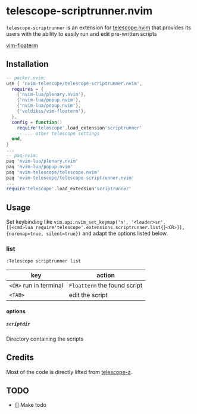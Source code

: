 # telescope-scriptrunner.nvim

`telescope-scriptrunner` is an extension for [telescope.nvim][] that provides its users with the ability to easily run and
edit pre-written scripts

[telescope.nvim]: https://github.com/nvim-telescope/telescope.nvim
[vim-floaterm](https://github.com/voldikss/vim-floaterm)

## Installation

```lua
-- packer.nvim:
use { 'nvim-telescope/telescope-scriptrunner.nvim',
  requires = {
    {'nvim-lua/plenary.nvim'},
    {'nvim-lua/popup.nvim'},
    {'nvim-lua/popup.nvim'},
    {'voldikss/vim-floaterm'},
  },
  config = function()
    require'telescope'.load_extension'scriptrunner'
    -- ... other telescope settings
  end,
}
...
-- paq-nvim:
paq 'nvim-lua/plenary.nvim'
paq 'nvim-lua/popup.nvim'
paq 'nvim-telescope/telescope.nvim'
paq 'nvim-telescope/telescope-scriptrunner.nvim'
...
require'telescope'.load_extension'scriptrunner'
```

## Usage

Set keybinding like `vim.api.nvim_set_keymap('n', '<leader>sr', [[<cmd>lua require'telescope'.extensions.scriptrunner.list{}<CR>]], {noremap=true, silent=true})`
and adapt the options listed below.

### list

`:Telescope scriptrunner list`


| key               | action               |
|-------------------|----------------------|
| `<CR>` run in terminal     | `Floatterm` the found script |
| `<TAB>` | edit the script |

#### options

##### `scriptdir`

Directory containing the scripts

## Credits

Most of the code is directly lifted from [telescope-z](https://github.com/nvim-telescope/telescope-z.nvim).


## TODO

* []  Make todo

